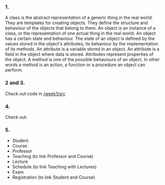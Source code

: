### 1.
A class is the abstract representation of a generic thing in the real world.
They are templates for creating objects. They define the structure and behaviour of the objects that belong to them.
An object is an instance of a class, or the representation of one actual thing in the real world.
An object has a certain state and behaviour. 
The state of an object is defined by the values stored in the object's attributes; its behaviour by the implementation of its methods.
An attribute is a variable stored in an object. An attribute is a field in the object where data is stored.
Attributes represent properties of the object.
A method is one of the possible behaviours of an object.
In other words a method is an action, a function or a procedure an object can perform.

### 2 and 3.
Check out code in [/week1/src](https://github.com/egcmi/OTM1617/tree/master/week1/src)

### 4.
Check out:

### 5.
 - Student
 - Course
 - Professor
 - Teaching (to link Professor and Course)
 - Lecture
 - Schedule (to link Teaching with Lectures)
 - Exam
 - Registration (to link Student and Course)

